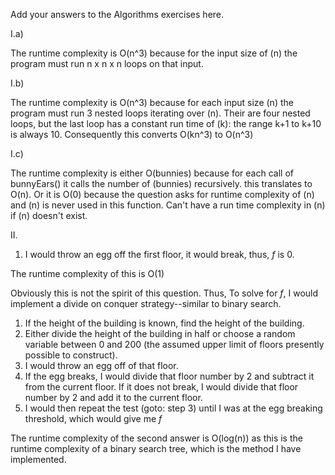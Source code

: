 Add your answers to the Algorithms exercises here.

I.a)

The runtime complexity is O(n^3) because for the input size of (n) the program
must run n x n x n loops on that input.

I.b)

The runtime complexity is O(n^3) because for each input size (n) the program
must run 3 nested loops iterating over (n). Their are four nested loops, but the
last loop has a constant run time of (k): the range k+1 to k+10 is always 10.
Consequently this converts O(kn^3) to O(n^3)

I.c)

The runtime complexity is either O(bunnies) because for each call of bunnyEars()
it calls the number of (bunnies) recursively. this translates to O(n). Or it is
O(0) because the question asks for runtime complexity of (n) and (n) is never
used in this function. Can't have a run time complexity in (n) if (n) doesn't
exist.

II.

1. I would throw an egg off the first floor, it would break, thus, _f_ is 0.

The runtime complexity of this is O(1)

Obviously this is not the spirit of this question. Thus, To solve for _f_, I
would implement a divide on conquer strategy--similar to binary search.

1. If the height of the building is known, find the height of the building.
2. Either divide the height of the building in half or choose a random variable
   between 0 and 200 (the assumed upper limit of floors presently possible to
   construct).
3. I would throw an egg off of that floor.
4. If the egg breaks, I would divide that floor number by 2 and subtract it from
   the current floor. If it does not break, I would divide that floor number by
   2 and add it to the current floor.
5. I would then repeat the test (goto: step 3) until I was at the egg breaking
   threshold, which would give me _f_

The runtime complexity of the second answer is O(log(n)) as this is the runtime
complexity of a binary search tree, which is the method I have implemented.